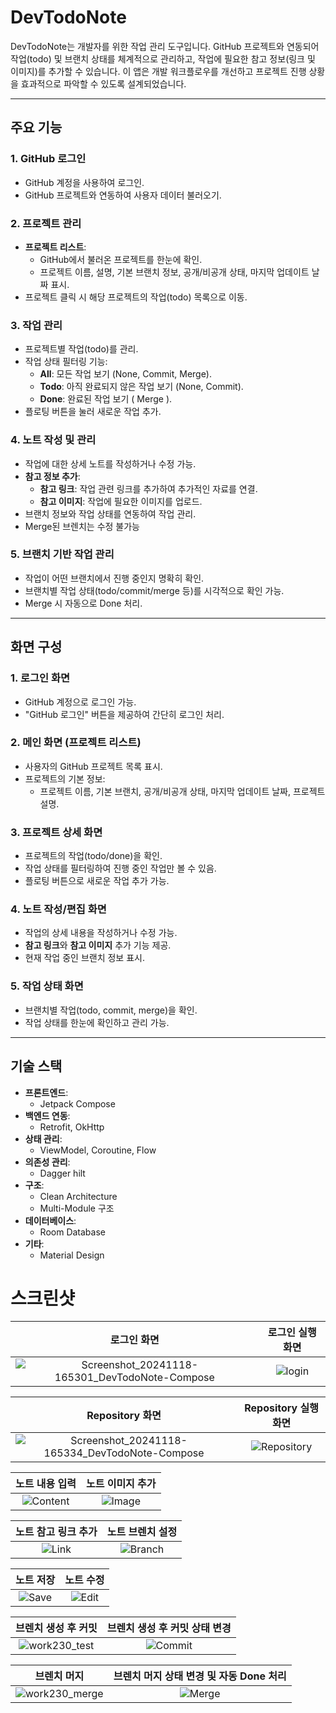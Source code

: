 # **DevTodoNote**

DevTodoNote는 개발자를 위한 작업 관리 도구입니다. GitHub 프로젝트와 연동되어 작업(todo) 및 브랜치 상태를 체계적으로 관리하고, 작업에 필요한 참고 정보(링크 및 이미지)를 추가할 수 있습니다. 이 앱은 개발 워크플로우를 개선하고 프로젝트 진행 상황을 효과적으로 파악할 수 있도록 설계되었습니다.

---

## **주요 기능**

### 1. **GitHub 로그인**
- GitHub 계정을 사용하여 로그인.
- GitHub 프로젝트와 연동하여 사용자 데이터 불러오기.

### 2. **프로젝트 관리**
- **프로젝트 리스트**:
  - GitHub에서 불러온 프로젝트를 한눈에 확인.
  - 프로젝트 이름, 설명, 기본 브랜치 정보, 공개/비공개 상태, 마지막 업데이트 날짜 표시.
- 프로젝트 클릭 시 해당 프로젝트의 작업(todo) 목록으로 이동.

### 3. **작업 관리**
- 프로젝트별 작업(todo)를 관리.
- 작업 상태 필터링 기능:
  - **All**: 모든 작업 보기 (None, Commit, Merge).
  - **Todo**: 아직 완료되지 않은 작업 보기 (None, Commit).
  - **Done**: 완료된 작업 보기 ( Merge ).
- 플로팅 버튼을 눌러 새로운 작업 추가.

### 4. **노트 작성 및 관리**
- 작업에 대한 상세 노트를 작성하거나 수정 가능.
- **참고 정보 추가**:
  - **참고 링크**: 작업 관련 링크를 추가하여 추가적인 자료를 연결.
  - **참고 이미지**: 작업에 필요한 이미지를 업로드.
- 브랜치 정보와 작업 상태를 연동하여 작업 관리.
- Merge된 브렌치는 수정 불가능

### 5. **브랜치 기반 작업 관리**
- 작업이 어떤 브랜치에서 진행 중인지 명확히 확인.
- 브랜치별 작업 상태(todo/commit/merge 등)를 시각적으로 확인 가능.
- Merge 시 자동으로 Done 처리.

---

## **화면 구성**

### **1. 로그인 화면**
- GitHub 계정으로 로그인 가능.
- "GitHub 로그인" 버튼을 제공하여 간단히 로그인 처리.

### **2. 메인 화면 (프로젝트 리스트)**
- 사용자의 GitHub 프로젝트 목록 표시.
- 프로젝트의 기본 정보:
  - 프로젝트 이름, 기본 브랜치, 공개/비공개 상태, 마지막 업데이트 날짜, 프로젝트 설명.

### **3. 프로젝트 상세 화면**
- 프로젝트의 작업(todo/done)을 확인.
- 작업 상태를 필터링하여 진행 중인 작업만 볼 수 있음.
- 플로팅 버튼으로 새로운 작업 추가 가능.

### **4. 노트 작성/편집 화면**
- 작업의 상세 내용을 작성하거나 수정 가능.
- **참고 링크**와 **참고 이미지** 추가 기능 제공.
- 현재 작업 중인 브랜치 정보 표시.

### **5. 작업 상태 화면**
- 브랜치별 작업(todo, commit, merge)을 확인.
- 작업 상태를 한눈에 확인하고 관리 가능.

---

## **기술 스택**

- **프론트엔드**:
  - Jetpack Compose
- **백엔드 연동**:
  - Retrofit, OkHttp
- **상태 관리**:
  - ViewModel, Coroutine, Flow
- **의존성 관리**:
  - Dagger hilt
- **구조**:
  - Clean Architecture
  - Multi-Module 구조
- **데이터베이스**:
  - Room Database
- **기타**:
  - Material Design
 
# **스크린샷**

|로그인 화면|로그인 실행 화면|
|:---:|:---:|
|![Screenshot_20241118-165301_DevTodoNote-Compose](https://github.com/user-attachments/assets/d84d6d50-e9d9-47d0-bba3-a0efdf33dcf4)|![login](https://github.com/user-attachments/assets/759188ce-2953-4921-a99e-da79bd874c29)|



|Repository 화면|Repository 실행 화면|
|:---:|:---:|
|![Screenshot_20241118-165334_DevTodoNote-Compose](https://github.com/user-attachments/assets/4bac0602-e410-4791-85e8-bd9d496158b3)|![Repository](https://github.com/user-attachments/assets/f276424e-2276-44f3-9480-0ded094e8856)|


|노트 내용 입력|노트 이미지 추가|
|:---:|:---:|
|![Content](https://github.com/user-attachments/assets/211bb399-cd51-40f1-b580-4c9cd8cadcfc)|![Image](https://github.com/user-attachments/assets/e5477448-a8e2-4716-aa4b-5b52372b1022)|


|노트 참고 링크 추가|노트 브렌치 설정|
|:---:|:---:|
|![Link](https://github.com/user-attachments/assets/aaae4c5f-f8ed-459c-b79f-ade7650e3413)|![Branch](https://github.com/user-attachments/assets/297014b0-79a0-4892-8cb7-50cae920d5b7)|


|노트 저장|노트 수정|
|:---:|:---:|
|![Save](https://github.com/user-attachments/assets/606aa3d3-8ffa-457a-be4d-ec0350ee4ebd)|![Edit](https://github.com/user-attachments/assets/b5c7e110-1d77-4998-9916-06934d1c58e8)|


|브렌치 생성 후 커밋|브렌치 생성 후 커밋 상태 변경|
|:---:|:---:|
|![work230_test](https://github.com/user-attachments/assets/3de23e8d-440c-4fbb-9924-3909a3f054da)|![Commit](https://github.com/user-attachments/assets/2ae766eb-e5b6-4803-adfd-82db0f2d22b9)|


|브렌치 머지|브렌치 머지 상태 변경 및 자동 Done 처리|
|:---:|:---:|
![work230_merge](https://github.com/user-attachments/assets/5f743887-7895-4450-8cd9-056328fcaaca)|![Merge](https://github.com/user-attachments/assets/d6f4f371-6e4b-488e-b87a-c87c4cbe4c8c)|

